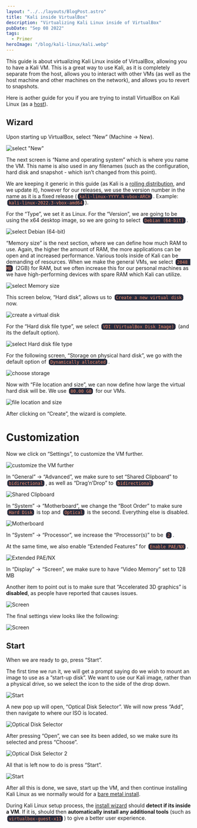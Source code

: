 ```yaml
---
layout: "../../layouts/BlogPost.astro"
title: "Kali inside VirtualBox"
description: "Virtualizing Kali Linux inside of VirtualBox"
pubDate: "Sep 08 2022"
tags:
  - Primer
heroImage: "/blog/kali-linux/kali.webp"
---
```


This guide is about virtualizing Kali Linux inside of VirtualBox, allowing you to have a Kali VM. This is a great way to use Kali, as it is completely separate from the host, allows you to interact with other VMs (as well as the host machine and other machines on the network), and allows you to revert to snapshots.

Here is aother guide for you if you are trying to install VirtualBox on Kali Linux (as a [host](https://www.kali.org/docs/virtualization/install-virtualbox-host/)).

## Wizard

Upon starting up VirtualBox, select “New” (Machine -> New).

![select "New"](/blog/kali-linux/note-01.png)

The next screen is “Name and operating system” which is where you name the VM. This name is also used in any filenames (such as the configuration, hard disk and snapshot - which isn’t changed from this point).

We are keeping it generic in this guide (as Kali is a [rolling distribution](https://www.kali.org/docs/general-use/kali-branches/), and we update it), however for our releases, we use the version number in the name as it is a fixed release (`kali-linux-YYYY.N-vbox-ARCH`. Example: `kali-linux-2022.3-vbox-amd64`).

For the “Type”, we set it as Linux. For the “Version”, we are going to be using the x64 desktop image, so we are going to select `Debian (64-bit)`.

![select Debian (64-bit)](/blog/kali-linux/note-02.png)

“Memory size” is the next section, where we can define how much RAM to use. Again, the higher the amount of RAM, the more applications can be open and at increased performance. Various tools inside of Kali can be demanding of resources. When we make the general VMs, we select `2048 MB` (2GB) for RAM, but we often increase this for our personal machines as we have high-performing devices with spare RAM which Kali can utilize.

![select Memory size](/blog/kali-linux/note-03.png)

This screen below, “Hard disk”, allows us to `Create a new virtual disk` now.

![create a virtual disk](/blog/kali-linux/note-04.png)

For the “Hard disk file type”, we select `VDI (VirtualBox Disk Image)` (and its the default option).

![select Hard disk file type](/blog/kali-linux/note-05.png)

For the following screen, “Storage on physical hard disk”, we go with the default option of `Dynamically allocated`.

![choose storage](/blog/kali-linux/note-06.png)

Now with “File location and size”, we can now define how large the virtual hard disk will be. We use `80.00 GB` for our VMs.

![file location and size](/blog/kali-linux/note-07.png)

After clicking on “Create”, the wizard is complete.

# Customization

Now we click on “Settings”, to customize the VM further.

![customize the VM further](/blog/kali-linux/note-08.png)

In “General” -> “Advanced”, we make sure to set “Shared Clipboard” to `bidirectional`, as well as “Drag’n’Drop” to `bidirectional`

![Shared Clipboard](/blog/kali-linux/note-09.png)

In “System” -> “Motherboard”, we change the “Boot Order” to make sure `Hard Disk` is top and `Optical` is the second. Everything else is disabled.

![Motherboard](/blog/kali-linux/note-10.png)

In “System” -> “Processor”, we increase the “Processor(s)” to be `2`.

At the same time, we also enable “Extended Features” for `Enable PAE/NX`.

![Extended PAE/NX](/blog/kali-linux/note-11.png)

In “Display” -> “Screen”, we make sure to have “Video Memory” set to 128 MB

Another item to point out is to make sure that “Accelerated 3D graphics” is **disabled**, as people have reported that causes issues.

![Screen](/blog/kali-linux/note-12.png)

The final settings view looks like the following:

![Screen](/blog/kali-linux/note-13.png)

## Start

When we are ready to go, press “Start”.

The first time we run it, we will get a prompt saying do we wish to mount an image to use as a “start-up disk”. We want to use our Kali image, rather than a physical drive, so we select the icon to the side of the drop down.

![Start](/blog/kali-linux/note-14.png)

A new pop up will open, “Optical Disk Selector”. We will now press “Add”, then navigate to where our ISO is located.

![Optical Disk Selector](/blog/kali-linux/note-15.png)

After pressing “Open”, we can see its been added, so we make sure its selected and press “Choose”.

![Optical Disk Selector 2](/blog/kali-linux/note-16.png)

All that is left now to do is press “Start”.

![Start](/blog/kali-linux/note-17.png)

After all this is done, we save, start up the VM, and then continue installing Kali Linux as we normally would for a [bare metal install](https://www.kali.org/docs/installation/hard-disk-install/).

During Kali Linux setup process, the [install wizard](https://gitlab.com/kalilinux/build-scripts/live-build-config/-/blob/master/simple-cdd/profiles/offline.downloads) should **detect if its inside a VM**. If it is, should then **automatically install any additional tools** (such as `virtualbox-guest-x11`) to give a better user experience.

<style>
  code {
    color: #F78C6C;
    background-color: #292D3E;
    padding: 0.1rem 0.25rem;
    border-radius: 0.36rem;
    margin: 0 0.2rem;
  }
</style>